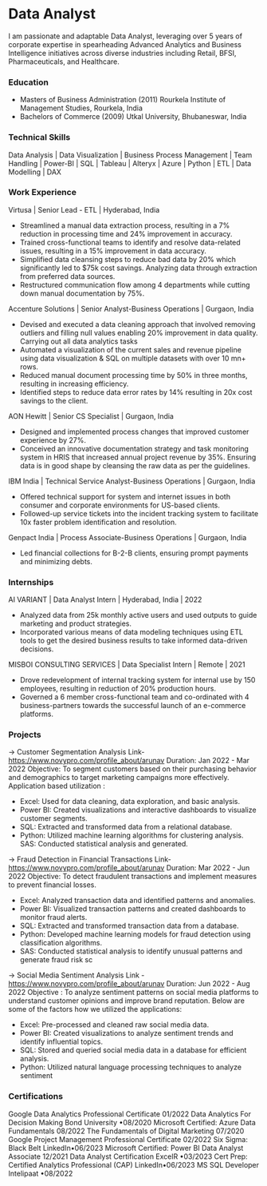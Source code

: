 # Data Analyst
I am passionate and adaptable Data Analyst, leveraging over 5 years of corporate expertise in spearheading Advanced Analytics and Business Intelligence initiatives across diverse industries including Retail, BFSI, Pharmaceuticals, and Healthcare.

### Education
- Masters of Business Administration (2011) Rourkela Institute of Management Studies, Rourkela, India
- Bachelors of Commerce (2009) Utkal University, Bhubaneswar, India

### Technical Skills
Data Analysis | Data Visualization | Business Process Management | Team Handling | Power-BI | SQL | Tableau | Alteryx | Azure | Python | ETL | Data Modelling | DAX

### Work Experience

Virtusa | Senior Lead - ETL | Hyderabad, India                                                                                                                                            
- Streamlined a manual data extraction process, resulting in a 7% reduction in processing time and 24% improvement in accuracy.
- Trained cross-functional teams to identify and resolve data-related issues, resulting in a 15% improvement in data accuracy.
- Simplified data cleansing steps to reduce bad data by 20% which significantly led to $75k cost savings. Analyzing data through extraction from preferred data sources.
- Restructured communication flow among 4 departments while cutting down manual documentation by 75%.

Accenture Solutions | Senior Analyst-Business Operations | Gurgaon, India
- Devised and executed a data cleaning approach that involved removing outliers and filling null values enabling 20% improvement in data quality. Carrying out all data analytics tasks
- Automated a visualization of the current sales and revenue pipeline using data visualization & SQL on multiple datasets with over 10 mn+ rows. 
- Reduced manual document processing time by 50% in three months, resulting in increasing efficiency.
- Identified steps to reduce data error rates by 14% resulting in 20x cost savings to the client.

AON Hewitt | Senior CS Specialist | Gurgaon, India 
- Designed and implemented process changes that improved customer experience by 27%.
- Conceived an innovative documentation strategy and task monitoring system in HRIS that increased annual project revenue by 35%. Ensuring data is in good shape by cleansing the raw data as per the guidelines.

IBM India | Technical Service Analyst-Business Operations | Gurgaon, India 
- Offered technical support for system and internet issues in both consumer and corporate environments for US-based clients.
- Followed-up service tickets into the incident tracking system to facilitate 10x faster problem identification and resolution.

Genpact India | Process Associate-Business Operations | Gurgaon, India 
- Led financial collections for B-2-B clients, ensuring prompt payments and minimizing debts.

### Internships

AI VARIANT | Data Analyst Intern | Hyderabad, India | 2022
- Analyzed data from 25k monthly active users and used outputs to guide marketing and product strategies.
- Incorporated various means of data modeling techniques using ETL tools to get the desired business results to take informed data-driven decisions.

MISBOI CONSULTING SERVICES | Data Specialist Intern | Remote | 2021
- Drove redevelopment of internal tracking system for internal use by 150 employees, resulting in reduction of 20% production hours.
- Governed a 6 member cross-functional team and co-ordinated with 4 business-partners towards the successful launch of an e-commerce platforms.

### Projects 

-> Customer Segmentation Analysis
Link-https://www.novypro.com/profile_about/arunav
Duration: Jan 2022 - Mar 2022
Objective: To segment customers based on their purchasing behavior and demographics to target marketing campaigns more effectively. 
Application based utilization : 
- Excel: Used for data cleaning, data exploration, and basic analysis. 
- Power BI: Created visualizations and interactive dashboards to visualize customer segments. 
- SQL: Extracted and transformed data from a relational database. 
- Python: Utilized machine learning algorithms for clustering analysis. SAS: Conducted statistical analysis and generated.

-> Fraud Detection in Financial Transactions
Link-https://www.novypro.com/profile_about/arunav
Duration: Mar 2022 - Jun 2022
Objective: To detect fraudulent transactions and implement measures to prevent financial losses. 
- Excel: Analyzed transaction data and identified patterns and anomalies. 
- Power BI: Visualized transaction patterns and created dashboards to monitor fraud alerts. 
- SQL: Extracted and transformed transaction data from a database. 
- Python: Developed machine learning models for fraud detection using classification algorithms. 
- SAS: Conducted statistical analysis to identify unusual patterns and generate fraud risk sc

-> Social Media Sentiment Analysis
Link - https://www.novypro.com/profile_about/arunav
Duration: Jun 2022 - Aug 2022
Objective : To analyze sentiment patterns on social media platforms to understand customer opinions and improve brand reputation. 
Below are some of the factors how we utilized the applications: 
- Excel: Pre-processed and cleaned raw social media data. 
- Power BI: Created visualizations to analyze sentiment trends and identify influential topics. 
- SQL: Stored and queried social media data in a database for efficient analysis. 
- Python: Utilized natural language processing techniques to analyze sentiment

### Certifications

Google Data Analytics Professional Certificate
01/2022
Data Analytics For Decision Making
Bond University •08/2020
Microsoft Certified: Azure Data Fundamentals
08/2022
The Fundamentals of Digital Marketing
07/2020
Google Project Management Professional Certificate
02/2022
Six Sigma: Black Belt
LinkedIn•06/2023
Microsoft Certified: Power BI Data Analyst Associate
12/2021
Data Analyst Certification
ExcelR •03/2023
Cert Prep: Certified Analytics Professional (CAP)
LinkedIn•06/2023
MS SQL Developer
Intelipaat •08/2022


